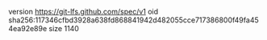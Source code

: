 version https://git-lfs.github.com/spec/v1
oid sha256:117346cfbd3928a638fd868841942d482055cce717386800f49fa454ea92e89e
size 1140
